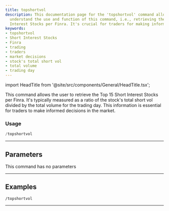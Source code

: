 ```yaml
---
title: topshortvol
description: This documentation page for the 'topshortvol' command allows users to
  understand the use and function of this command, i.e., retrieving the Top 15 Short
  Interest Stocks per Finra. It's crucial for traders for making informed market decisions.
keywords:
- topshortvol
- Short Interest Stocks
- Finra
- trading
- traders
- market decisions
- stock's total short vol
- total volume
- trading day
---
```


import HeadTitle from '@site/src/components/General/HeadTitle.tsx';

<HeadTitle title="short_data: topshortvol - Telegram Reference | OpenBB Bot Docs" />

This command allows the user to retrieve the Top 15 Short Interest Stocks per Finra. It's typically measured as a ratio of the stock's total short vol divided by the total volume for the trading day. This information is essential for traders to make informed decisions in the market.

### Usage

```python wordwrap
/topshortvol
```

---

## Parameters

This command has no parameters


---

## Examples

```
/topshortvol
```
---
